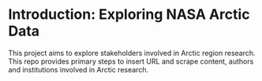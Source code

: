# Introduction: Exploring NASA Arctic Data
This project aims to explore stakeholders involved in Arctic region research.
This repo provides primary steps to insert URL and scrape content, authors and institutions involved in Arctic research.
